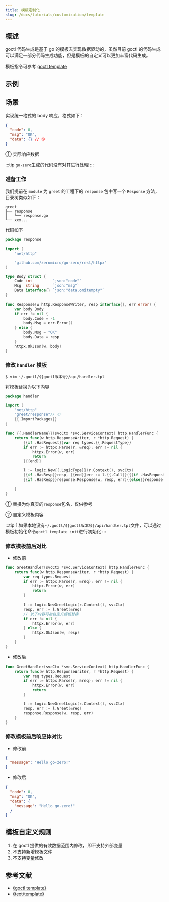 ```yaml
---
title: 模板定制化
slug: /docs/tutorials/customization/template
---
```


## 概述

goctl 代码生成是基于 go 的模板去实现数据驱动的，虽然目前 goctl 的代码生成可以满足一部分代码生成功能，但是模板的自定义可以更加丰富代码生成。

模板指令可参考 <a href="/docs/tutorials/cli/template" target="_blank">goctl template</a>

## 示例

## 场景

实现统一格式的 body 响应，格式如下：

```json
{
  "code": 0,
  "msg": "OK",
  "data": {} // ①
}
```

① 实际响应数据

:::tip
`go-zero`生成的代码没有对其进行处理
:::

### 准备工作

我们提前在 `module` 为 `greet` 的工程下的 `response` 包中写一个 `Response` 方法，目录树类似如下：

```text
greet
├── response
│   └── response.go
└── xxx...
```

代码如下

```go
package response

import (
	"net/http"

	"github.com/zeromicro/go-zero/rest/httpx"
)

type Body struct {
	Code int         `json:"code"`
	Msg  string      `json:"msg"`
	Data interface{} `json:"data,omitempty"`
}

func Response(w http.ResponseWriter, resp interface{}, err error) {
    var body Body
    if err != nil {
        body.Code = -1
        body.Msg = err.Error()
    } else {
        body.Msg = "OK"
        body.Data = resp
    }
    httpx.OkJson(w, body)
}
```

### 修改 `handler` 模板

```shell
$ vim ~/.goctl/${goctl版本号}/api/handler.tpl
```

将模板替换为以下内容

```go
package handler

import (
	"net/http"
	"greet/response"// ①
	{{.ImportPackages}}
)

func {{.HandlerName}}(svcCtx *svc.ServiceContext) http.HandlerFunc {
	return func(w http.ResponseWriter, r *http.Request) {
		{{if .HasRequest}}var req types.{{.RequestType}}
		if err := httpx.Parse(r, &req); err != nil {
			httpx.Error(w, err)
			return
		}{{end}}

		l := logic.New{{.LogicType}}(r.Context(), svcCtx)
		{{if .HasResp}}resp, {{end}}err := l.{{.Call}}({{if .HasRequest}}&req{{end}})
		{{if .HasResp}}response.Response(w, resp, err){{else}}response.Response(w, nil, err){{end}}//②

	}
}
```

① 替换为你真实的`response`包名，仅供参考

② 自定义模板内容

:::tip 1.如果本地没有`~/.goctl/${goctl版本号}/api/handler.tpl`文件，可以通过模板初始化命令`goctl template init`进行初始化
:::

### 修改模板前后对比

- 修改前

```go
func GreetHandler(svcCtx *svc.ServiceContext) http.HandlerFunc {
	return func(w http.ResponseWriter, r *http.Request) {
		var req types.Request
		if err := httpx.Parse(r, &req); err != nil {
			httpx.Error(w, err)
			return
		}

		l := logic.NewGreetLogic(r.Context(), svcCtx)
		resp, err := l.Greet(&req)
		// 以下内容将被自定义模板替换
		if err != nil {
			httpx.Error(w, err)
		} else {
			httpx.OkJson(w, resp)
		}
	}
}
```

- 修改后

```go
func GreetHandler(svcCtx *svc.ServiceContext) http.HandlerFunc {
	return func(w http.ResponseWriter, r *http.Request) {
		var req types.Request
		if err := httpx.Parse(r, &req); err != nil {
			httpx.Error(w, err)
			return
		}

		l := logic.NewGreetLogic(r.Context(), svcCtx)
		resp, err := l.Greet(&req)
		response.Response(w, resp, err)
	}
}
```

### 修改模板前后响应体对比

- 修改前

```json
{
  "message": "Hello go-zero!"
}
```

- 修改后

```json
{
  "code": 0,
  "msg": "OK",
  "data": {
    "message": "Hello go-zero!"
  }
}
```

## 模板自定义规则

1. 在 goctl 提供的有效数据范围内修改，即不支持外部变量
2. 不支持新增模板文件
3. 不支持变量修改

## 参考文献

- <a href="/docs/tutorials/cli/template" target="_blank">《goctl template》</a>
- <a href="https://golang.org/pkg/text/template/" target="_blank">《text/template》</a>
